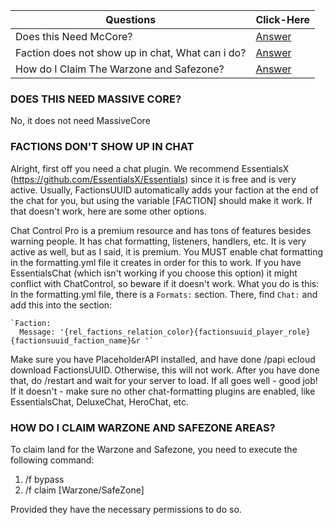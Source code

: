 |Questions| Click-Here|
---|---|
Does this Need McCore?| [Answer](https://github.com/drtshock/Factions/wiki/FAQ#queston-does-this-need-mccore)|
Faction does not show up in chat, What can i do?| [Answer](https://github.com/drtshock/Factions/wiki/FAQ#question-my-faction-does-not-show-up-in-chat-what-can-i-do)
How do I Claim The Warzone and Safezone?| [Answer](https://github.com/drtshock/Factions/wiki/FAQ#question-how-do-i-claim-the-warzone-and-safezone)

### DOES THIS NEED MASSIVE CORE?
No, it does not need MassiveCore
### FACTIONS DON'T SHOW UP IN CHAT
Alright, first off you need a chat plugin. We recommend EssentialsX (https://github.com/EssentialsX/Essentials) since it is free and is very active. Usually, FactionsUUID automatically adds your faction at the end of the chat for you, but using the variable [FACTION] should make it work. If that doesn't work, here are some other options.

Chat Control Pro is a premium resource and has tons of features besides warning people. It has chat formatting, listeners, handlers, etc. It is very active as well, but as I said, it is premium. You MUST enable chat formatting in the formatting.yml file it creates in order for this to work. If you have EssentialsChat (which isn't working if you choose this option) it might conflict with ChatControl, so beware if it doesn't work.
What you do is this: In the formatting.yml file, there is a `Formats:` section. There, find `Chat:` and add this into the section:

    `Faction:
      Message: '{rel_factions_relation_color}{factionsuuid_player_role}{factionsuuid_faction_name}&r '`

Make sure you have PlaceholderAPI installed, and have done /papi ecloud download FactionsUUID. Otherwise, this will not work. After you have done that, do /restart and wait for your server to load. If all goes well - good job! If it doesn't - make sure no other chat-formatting plugins are enabled, like EssentialsChat, DeluxeChat, HeroChat, etc.

### HOW DO I CLAIM WARZONE AND SAFEZONE AREAS?

To claim land for the Warzone and Safezone, you need to execute the following command:
1. /f bypass
2. /f claim <radius> [Warzone/SafeZone]

Provided they have the necessary permissions to do so.